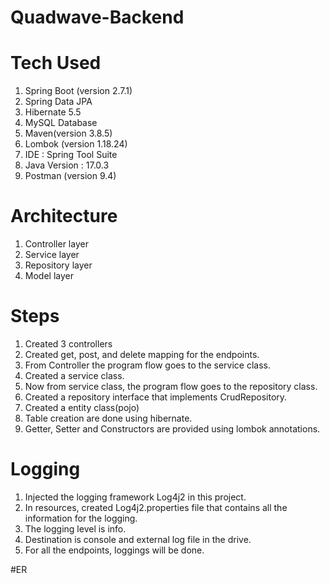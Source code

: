 # Quadwave-Backend


# Tech Used
1. Spring Boot (version 2.7.1)
2. Spring Data JPA
3. Hibernate 5.5
4. MySQL Database
5. Maven(version 3.8.5)
6. Lombok (version 1.18.24)
7. IDE : Spring Tool Suite 
8. Java Version : 17.0.3
9. Postman (version 9.4)

# Architecture
1. Controller layer
2. Service layer
3. Repository layer
4. Model layer

# Steps 
1. Created 3 controllers 
2. Created get, post, and delete mapping for the endpoints.
3. From Controller the program flow goes to the service class.
4. Created a service class.
5. Now from service class, the program flow goes to the repository class.
6. Created a repository interface that implements CrudRepository.
7. Created a entity class(pojo)
8. Table creation are done using hibernate.
9. Getter, Setter and Constructors are provided using lombok annotations.



# Logging 
1. Injected the logging framework Log4j2 in this project.
2. In resources, created Log4j2.properties file that contains all the information for the logging.
3. The logging level is info.
4. Destination is console and external log file in the drive.
5. For all the endpoints, loggings will be done.

#ER 
<img src = "  ">
